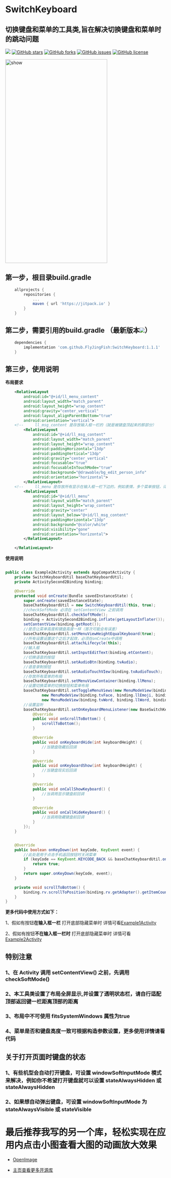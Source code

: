 # SwitchKeyboard
## 切换键盘和菜单的工具类,旨在解决切换键盘和菜单时的跳动问题

[![](https://jitpack.io/v/FlyJingFish/SwitchKeyboard.svg)](https://jitpack.io/#FlyJingFish/SwitchKeyboard)
[![GitHub stars](https://img.shields.io/github/stars/FlyJingFish/SwitchKeyboard.svg)](https://github.com/FlyJingFish/SwitchKeyboard/stargazers)
[![GitHub forks](https://img.shields.io/github/forks/FlyJingFish/SwitchKeyboard.svg)](https://github.com/FlyJingFish/SwitchKeyboard/network)
[![GitHub issues](https://img.shields.io/github/issues/FlyJingFish/SwitchKeyboard.svg)](https://github.com/FlyJingFish/SwitchKeyboard/issues)
[![GitHub license](https://img.shields.io/github/license/FlyJingFish/SwitchKeyboard.svg)](https://github.com/FlyJingFish/SwitchKeyboard/blob/master/LICENSE)


<img src="https://github.com/FlyJingFish/SwitchKeyboard/blob/master/screenshot/Screenrecording_20230213_185236.gif" width="320px" height="640px" alt="show" />


## 第一步，根目录build.gradle

```gradle
    allprojects {
        repositories {
            ...
            maven { url 'https://jitpack.io' }
        }
    }
```
## 第二步，需要引用的build.gradle （最新版本[![](https://jitpack.io/v/FlyJingFish/SwitchKeyboard.svg)](https://jitpack.io/#FlyJingFish/SwitchKeyboard)）

```gradle
    dependencies {
        implementation 'com.github.FlyJingFish:SwitchKeyboard:1.1.1'
    }
```
## 第三步，使用说明

**布局要求**

```xml
    <RelativeLayout
        android:id="@+id/ll_menu_content"
        android:layout_width="match_parent"
        android:layout_height="wrap_content"
        android:gravity="center_vertical"
        android:layout_alignParentBottom="true"
        android:orientation="vertical">
    <!--     ll_msg_content 是存放输入框一栏的（就是被键盘顶起来的那部分）       -->
        <RelativeLayout
            android:id="@+id/ll_msg_content"
            android:layout_width="match_parent"
            android:layout_height="wrap_content"
            android:paddingHorizontal="13dp"
            android:paddingVertical="13dp"
            android:gravity="center_vertical"
            android:focusable="true"
            android:focusableInTouchMode="true"
            android:background="@drawable/bg_edit_person_info"
            android:orientation="horizontal">
        </RelativeLayout>
    <!--     ll_menu 是存放所有显示在输入框一栏下边的，例如表情，多个菜单按钮，详情可看demo       -->
        <RelativeLayout
            android:id="@+id/ll_menu"
            android:layout_width="match_parent"
            android:layout_height="wrap_content"
            android:gravity="center"
            android:layout_below="@+id/ll_msg_content"
            android:paddingHorizontal="13dp"
            android:background="@color/white"
            android:visibility="gone"
            android:orientation="horizontal">
        </RelativeLayout>

    </RelativeLayout>
```

**使用说明**

```java

public class Example2Activity extends AppCompatActivity {
    private SwitchKeyboardUtil baseChatKeyboardUtil;
    private ActivitySecond2Binding binding;

    @Override
    protected void onCreate(Bundle savedInstanceState) {
        super.onCreate(savedInstanceState);
        baseChatKeyboardUtil = new SwitchKeyboardUtil(this, true);
        //checkSoftMode 必须在 setContentView 之前调用
        baseChatKeyboardUtil.checkSoftMode();
        binding = ActivitySecond2Binding.inflate(getLayoutInflater());
        setContentView(binding.getRoot());
        //是否让菜单高度和键盘高度一样（首次可能会有误差）
        baseChatKeyboardUtil.setMenuViewHeightEqualKeyboard(true);
        //所有设置设置这个之后才起效，必须在onCreate中调用
        baseChatKeyboardUtil.attachLifecycle(this);
        //输入框
        baseChatKeyboardUtil.setInputEditText(binding.etContent);
        //切换语音的按钮
        baseChatKeyboardUtil.setAudioBtn(binding.tvAudio);
        //语音录制按钮
        baseChatKeyboardUtil.setAudioTouchVIew(binding.tvAudioTouch);
        //存放所有菜单的布局
        baseChatKeyboardUtil.setMenuViewContainer(binding.llMenu);
        //设置切换菜单的切换按钮和菜单布局
        baseChatKeyboardUtil.setToggleMenuViews(new MenuModeView(binding.tvMore, binding.llMenuBtn),
                new MenuModeView(binding.tvFace, binding.llEmoji, binding.tvFaceBack,true),
                new MenuModeView(binding.tvWord, binding.llWord, binding.tvWordBack,true));
        //设置监听
        baseChatKeyboardUtil.setOnKeyboardMenuListener(new BaseSwitchKeyboardUtil.OnKeyboardMenuListener() {
            @Override
            public void onScrollToBottom() {
                scrollToBottom();
            }

            @Override
            public void onKeyboardHide(int keyboardHeight) {
                //当键盘隐藏后回调
            }

            @Override
            public void onKeyboardShow(int keyboardHeight) {
                //当键盘现实后回调
            }

            @Override
            public void onCallShowKeyboard() {
                //当调用显示键盘前回调
            }

            @Override
            public void onCallHideKeyboard() {
                //当调用隐藏键盘前回调
            }
        });
    }


    @Override
    public boolean onKeyDown(int keyCode, KeyEvent event) {
        //此处是用于点击手机返回按钮时关闭菜单
        if (keyCode == KeyEvent.KEYCODE_BACK && baseChatKeyboardUtil.onKeyDown(keyCode, event)) {
            return true;
        }
        return super.onKeyDown(keyCode, event);
    }

    private void scrollToBottom() {
        binding.rv.scrollToPosition(binding.rv.getAdapter().getItemCount() - 1);
    }
}
```

**更多代码中使用方式如下：**

1、假如有按钮**在输入框一栏** 打开底部隐藏菜单时 详情可看[Example1Activity](https://github.com/FlyJingFish/SwitchKeyboard/blob/master/app/src/main/java/com/flyjingfish/switchkeyboard/Example1Activity.java)

2、假如有按钮**不在输入框一栏时** 打开底部隐藏菜单时 详情可看[Example2Activity](https://github.com/FlyJingFish/SwitchKeyboard/blob/master/app/src/main/java/com/flyjingfish/switchkeyboard/Example2Activity.java)



## 特别注意

### 1、在 Activity 调用 setContentView() 之前，先调用 checkSoftMode()

### 2、本工具类设置了布局全屏显示,并设置了透明状态栏，请自行适配顶部返回键一栏距离顶部的距离

### 3、布局中不可使用 fitsSystemWindows 属性为true

### 4、菜单是否和键盘高度一致可根据构造参数设置，更多使用详情请看代码

## 关于打开页面时键盘的状态

### 1、有些机型会自动打开键盘，可设置 windowSoftInputMode 模式来解决，例如你不希望打开键盘就可以设置 stateAlwaysHidden 或 stateAlwaysHidden

### 2、如果想自动弹出键盘，可设置 windowSoftInputMode 为 stateAlwaysVisible 或 stateVisible


# 最后推荐我写的另一个库，轻松实现在应用内点击小图查看大图的动画放大效果

- [OpenImage](https://github.com/FlyJingFish/OpenImage) 

- [主页查看更多开源库](https://github.com/FlyJingFish)



